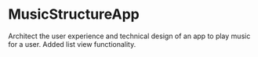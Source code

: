 # MusicStructureApp
Architect the user experience and technical design of an app to play music for a user.
Added list view functionality.

